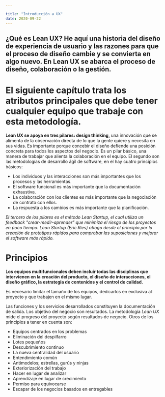 ```yaml
---

title: "Introducción a UX"
date: 2020-09-22
---
```


## ¿Qué es Lean UX? He aquí una historia del diseño de experiencia de usuario y las razones para que el proceso de diseño cambie y se convierta en algo nuevo. En Lean UX se abarca el proceso de diseño, colaboración o la gestión. 

# El siguiente capítulo trata los atributos principales que debe tener cualquier equipo que trabaje con esta metodología. 

**Lean UX se apoya en tres pilares: design thinking,** una innovación que se alimenta de la observación directa de lo que la gente quiere y necesita en sus vidas. Es importante porque concebir el diseño defiende una posición concreta para todos los aspectos del negocio. Es un pilar básico, una manera de trabajar que alienta la colaboración en el equipo. El segundo son las metodologías de desarrollo ágil de software, en el hay cuatro principios básicos:

+ Los individuos y las interacciones son más importantes que los procesos y las herramientas. 
+ El software funcional es más importante que la documentación exhaustiva.
+ La colaboración con los clientes es más importante que la negociación de contrato con ellos. 
+ La respuesta a los cambios es más importante que la planificación. 

_El tercero de los pilares es el método Lean Startup, el cual utiliza un feedback "crear-medir-aprender" que minimiza el riesgo de los proyectos en poco tiempo. Lean Startup (Eric Ries) aboga desde el principio por la creación de prototipos rápidos para comprobar las suposiciones y mejorar el software más rápido._ 

# Principios

**Los equipos multifuncionales deben incluir todas las disciplinas que intervienen en la creación del producto, el diseño de interacciones, el diseño gráfico, la estrategia de contenidos y el control de calidad.** 

Es necesario limitar el tamaño de los equipos, dedicarlos en exclusiva al proyecto y que trabajen en el mismo lugar. 

Las funciones y los servicios desarrollados constituyen la documentación de salida. Los objetivo del negocio son resultados. La metodología _Lean UX_ mide el progreso del proyecto según resultados de negocio. Otros de los principios a tener en cuenta son:

+ Equipos centrados en los problemas
+ Eliminación del despilfarro
+ Lotes pequeños 
+ Descubrimiento continuo 
+ La nueva centralidad del usuario
+ Entendimiento común
+ Antimodelos; estrellas, gurús y ninjas
+ Exteriorización del trabajo
+ Hacer en lugar de analizar 
+ Aprendizaje en lugar de crecimiento
+ Permiso para equivocarse 
+ Escapar de los negocios basados en entregables